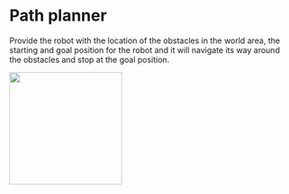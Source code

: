 # Path planner

 Provide the robot with the location of the obstacles in the world area, the starting and goal position for the robot and it will navigate its way around the obstacles and stop at the goal position.
 
 <img src="https://github.com/VedantDesai11/robot_path_planner/Media/PXL_20201107_003318125.jpg" width="200">

